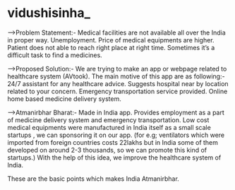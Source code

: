 # vidushisinha_

-->Problem Statement:-
Medical facilities are not available all over the India in proper way.
Unemployment.
Price of medical equipments are higher.
Patient does not able to reach right place at right time.
Sometimes it’s a difficult task to find a medicines.

-->Proposed Solution:-
We are trying to make an app or webpage related to healthcare system (AVtook).
 The main motive of this app are as following:-
24/7 assistant for any healthcare advice.
Suggests hospital near by location related to your concern.
Emergency transportation service provided.
Online home based medicine delivery system.

-->Atmanirbhar Bharat:-
Made in India app.
Provides employment as a part of medicine delivery system and emergency transportation.
Low cost medical equipments were manufactured in India itself as a small scale startups , we can sponsoring it on our app. (for e.g; ventilators which were imported from foreign countries costs 22lakhs but in India some of them developed on around 2-3 thousands, so we can promote this kind of startups.)
With the help of this idea, we improve the healthcare system of India.

These are the basic points which makes India Atmanirbhar.
